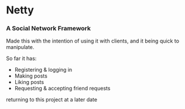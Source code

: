 # Netty
### A Social Network Framework

Made this with the intention of using it with clients, and it being quick to manipulate.

So far it has:

* Registering & logging in
* Making posts
* Liking posts
* Requesting & accepting friend requests

returning to this project at a later date